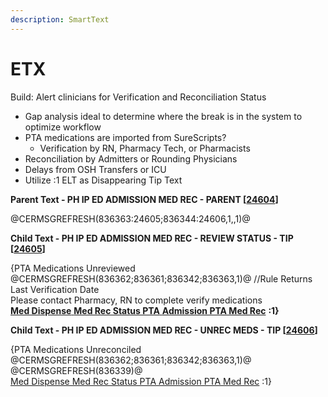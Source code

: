 ```yaml
---
description: SmartText
---
```


# ETX

Build: Alert clinicians for Verification and Reconciliation Status

* Gap analysis ideal to determine where the break is in the system to optimize workflow
* PTA medications are imported from SureScripts?
  * Verification by RN, Pharmacy Tech, or Pharmacists
* Reconciliation by Admitters or Rounding Physicians
* Delays from OSH Transfers or ICU
* Utilize :1 ELT as Disappearing Tip Text

**Parent Text - PH IP ED ADMISSION MED REC - PARENT \[**[**24604**](../../../admission-med-rec-tip-text/admission-med-rec/etx/etx-24604.md)**]**

@CERMSGREFRESH(836363:24605;836344:24606,1,,1)@

**Child Text - PH IP ED ADMISSION MED REC - REVIEW STATUS - TIP \[**[**24605**](../../../admission-med-rec-tip-text/admission-med-rec/etx/etx-24605.md)**]**

{PTA Medications Unreviewed\
@CERMSGREFRESH(836362;836361;836342;836363,1)@ //Rule Returns Last Verification Date\
Please contact Pharmacy, RN to complete verify medications\
[**Med Dispense** **Med Rec Status PTA** **Admission PTA Med Rec**](../../../admission-med-rec-tip-text/admission-med-rec/epicact.md) **:1}**

**Child Text - PH IP ED ADMISSION MED REC - UNREC MEDS - TIP \[**[**24606**](../../../admission-med-rec-tip-text/admission-med-rec/etx/etx-24606.md)**]**

{PTA Medications Unreconciled\
@CERMSGREFRESH(836362;836361;836342;836363,1)@\
@CERMSGREFRESH(836339)@\
[Med Dispense Med Rec Status PTA Admission PTA Med Rec](../../../admission-med-rec-tip-text/admission-med-rec/epicact.md) :1}

